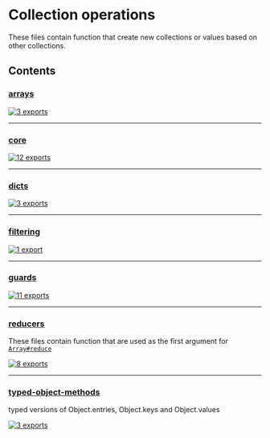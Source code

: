 # Collection operations

<!-- SUMMARY:START -->

These files contain function that create new collections or values based on other collections.

<!-- SUMMARY:END -->

## Contents

<!-- TOC:START -->

### [arrays](https://github.com/JanMalch/ts-experiments/blob/master/src/collections/operations/arrays.ts)

[![3 exports](https://img.shields.io/badge/exports-3-blue)](https://github.com/JanMalch/ts-experiments/blob/master/src/collections/operations/arrays.ts)

---

### [core](https://github.com/JanMalch/ts-experiments/blob/master/src/collections/operations/core.ts)

[![12 exports](https://img.shields.io/badge/exports-12-blue)](https://github.com/JanMalch/ts-experiments/blob/master/src/collections/operations/core.ts)

---

### [dicts](https://github.com/JanMalch/ts-experiments/blob/master/src/collections/operations/dicts.ts)

[![3 exports](https://img.shields.io/badge/exports-3-blue)](https://github.com/JanMalch/ts-experiments/blob/master/src/collections/operations/dicts.ts)

---

### [filtering](https://github.com/JanMalch/ts-experiments/blob/master/src/collections/operations/filtering.ts)

[![1 export](https://img.shields.io/badge/exports-1-blue)](https://github.com/JanMalch/ts-experiments/blob/master/src/collections/operations/filtering.ts)

---

### [guards](https://github.com/JanMalch/ts-experiments/blob/master/src/collections/operations/guards.ts)

[![11 exports](https://img.shields.io/badge/exports-11-blue)](https://github.com/JanMalch/ts-experiments/blob/master/src/collections/operations/guards.ts)

---

### [reducers](https://github.com/JanMalch/ts-experiments/tree/master/src/collections/operations/reducers/)

These files contain function that are used as the first argument for [`Array#reduce`](https://developer.mozilla.org/en-US/docs/Web/JavaScript/Reference/Global_Objects/Array/Reduce)

[![8 exports](https://img.shields.io/badge/exports-8-blue)](https://github.com/JanMalch/ts-experiments/tree/master/src/collections/operations/reducers/)

---

### [typed-object-methods](https://github.com/JanMalch/ts-experiments/blob/master/src/collections/operations/typed-object-methods.ts)

typed versions of Object.entries, Object.keys and Object.values

[![3 exports](https://img.shields.io/badge/exports-3-blue)](https://github.com/JanMalch/ts-experiments/blob/master/src/collections/operations/typed-object-methods.ts)

<!-- TOC:END -->
